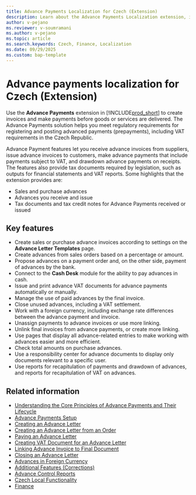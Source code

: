 ```yaml
---
title: Advance Payments Localization for Czech (Extension) 
description: Learn about the Advance Payments Localization extension, including its features for managing advance invoices, payments, and VAT compliance.
author: v-pejano
ms.reviewer: v-soumramani
ms.author: v-pejano
ms.topic: article
ms.search.keywords: Czech, Finance, Localization
ms.date: 09/29/2025
ms.custom: bap-template
---
```


# Advance payments localization for Czech (Extension)

Use the **Advance Payments** extension in [!INCLUDE[prod_short](../../includes/prod_short.md)] to create invoices and make payments before goods or services are delivered. The Advance Payments solution helps you meet regulatory requirements for registering and posting advanced payments (prepayments), including VAT requirements in the Czech Republic.

Advance Payment features let you receive advance invoices from suppliers, issue advance invoices to customers, make advance payments that include payments subject to VAT, and drawdown advance payments on receipts. The features also provide tax documents required by legislation, such as outputs for financial statements and VAT reports. Some highlights that the extension provides are:

- Sales and purchase advances
- Advances you receive and issue
- Tax documents and tax credit notes for Advance Payments received or issued

## Key features

- Create sales or purchase advance invoices according to settings on the **Advance Letter Templates** page.
- Create advances from sales orders based on a percentage or amount.
- Propose advances on a payment order and, on the other side, payment of advances by the bank.
- Connect to the **Cash Desk** module for the ability to pay advances in cash.
- Issue and print advance VAT documents for advance payments automatically or manually.
- Manage the use of paid advances by the final invoice.
- Close unused advances, including a VAT settlement.
- Work with a foreign currency, including exchange rate differences between the advance payment and invoice.
- Unassign payments to advance invoices or use more linking.
- Unlink final invoices from advance payments, or create more linking.
- Use pages that display all advance-related entries to make working with advances easier and more efficient.
- Check total amounts on purchase advances.
- Use a responsibility center for advance documents to display only documents relevant to a specific user.
- Use reports for recapitulation of payments and drawdown of advances, and reports for recapitulation of VAT on advances.

## Related information

- [Understanding the Core Principles of Advance Payments and Their Lifecycle](adv-payments-principles.md)  
- [Advance Payments Setup](adv-payments-how-to-setup-advance-payments.md)  
- [Creating an Advance Letter](adv-payments-how-to-create-advance-invoice.md)  
- [Creating an Advance Letter from an Order](adv-payments-how-to-create-invoice-from-order.md)  
- [Paying an Advance Letter](adv-payments-how-to-pay-advance-payment.md)  
- [Creating VAT Document for an Advance Letter](adv-payments-how-to-create-tax-document.md)  
- [Linking Advance Invoice to Final Document](adv-payments-how-to-link-invoice.md)  
- [Closing an Advance Letter](adv-payments-how-to-close-advance-payment.md)  
- [Advances in Foreign Currency](adv-payments-foreign-currency.md)  
- [Additional Features (Corrections)](adv-payments-additional-functions.md)  
- [Advance Control Reports](adv-payments-check-reports.md)  
- [Czech Local Functionality](czech-local-functionality.md)  
- [Finance](../../finance.md)  
